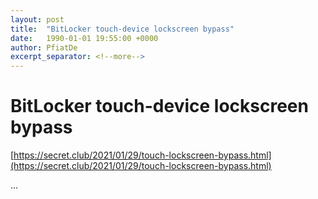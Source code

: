 ```yaml
---
layout: post
title:  "BitLocker touch-device lockscreen bypass"
date:   1990-01-01 19:55:00 +0000
author: PfiatDe
excerpt_separator: <!--more-->
---
```


# BitLocker touch-device lockscreen bypass
[https://secret.club/2021/01/29/touch-lockscreen-bypass.html](https://secret.club/2021/01/29/touch-lockscreen-bypass.html)

...
<!--more-->

